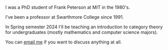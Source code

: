 I was a PhD student of Frank Peterson at MIT in the 1980's.

I've been a professor at Swarthmore College since 1991.

In Spring semester 2024 I'll be teaching an introduction to category theory for undergraduates (mostly mathematics and computer science majors).

You can [email me](mailto:thunter1@swarthmore.edu) if you want to discuss anything at all.